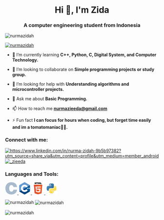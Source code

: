 <h1 align="center">Hi 👋, I'm Zida</h1>
<h3 align="center">A computer engineering student from Indonesia</h3>

<p align="left"> <img src="https://komarev.com/ghpvc/?username=nurmazidah&label=Profile%20views&color=0e75b6&style=flat" alt="nurmazidah" /> </p>

<p align="left"> <a href="https://github.com/ryo-ma/github-profile-trophy"><img src="https://github-profile-trophy.vercel.app/?username=nurmazidah" alt="nurmazidah" /></a> </p>

- 🌱 I’m currently learning **C++, Python, C, Digital System, and Computer Technology.**

- 👯 I’m looking to collaborate on **Simple programming projects or study group.**

- 🤝 I’m looking for help with **Understanding algorithms and microcontroller projects.**

- 💬 Ask me about **Basic Programming.**

- 📫 How to reach me **nurmazieeda@gmail.com**

- ⚡ Fun fact **I can focus for hours when coding, but forget time easily and im a tomatomaniac🧟‍♀️.**

<h3 align="left">Connect with me:</h3>
<p align="left">
<a href="https://linkedin.com/in/https://www.linkedin.com/in/nurma-zidah-9b5b97382?utm_source=share_via&utm_content=profile&utm_medium=member_android" target="blank"><img align="center" src="https://raw.githubusercontent.com/rahuldkjain/github-profile-readme-generator/master/src/images/icons/Social/linked-in-alt.svg" alt="https://www.linkedin.com/in/nurma-zidah-9b5b97382?utm_source=share_via&utm_content=profile&utm_medium=member_android" height="30" width="40" /></a>
<a href="https://instagram.com/_zieeda" target="blank"><img align="center" src="https://raw.githubusercontent.com/rahuldkjain/github-profile-readme-generator/master/src/images/icons/Social/instagram.svg" alt="_zieeda" height="30" width="40" /></a>
</p>

<h3 align="left">Languages and Tools:</h3>
<p align="left"> <a href="https://www.cprogramming.com/" target="_blank" rel="noreferrer"> <img src="https://raw.githubusercontent.com/devicons/devicon/master/icons/c/c-original.svg" alt="c" width="40" height="40"/> </a> <a href="https://www.w3schools.com/cpp/" target="_blank" rel="noreferrer"> <img src="https://raw.githubusercontent.com/devicons/devicon/master/icons/cplusplus/cplusplus-original.svg" alt="cplusplus" width="40" height="40"/> </a> <a href="https://www.w3.org/html/" target="_blank" rel="noreferrer"> <img src="https://raw.githubusercontent.com/devicons/devicon/master/icons/html5/html5-original-wordmark.svg" alt="html5" width="40" height="40"/> </a> <a href="https://www.python.org" target="_blank" rel="noreferrer"> <img src="https://raw.githubusercontent.com/devicons/devicon/master/icons/python/python-original.svg" alt="python" width="40" height="40"/> </a> </p>

<p><img align="left" src="https://github-readme-stats.vercel.app/api/top-langs?username=nurmazidah&show_icons=true&locale=en&layout=compact" alt="nurmazidah" /></p>

<p>&nbsp;<img align="center" src="https://github-readme-stats.vercel.app/api?username=nurmazidah&show_icons=true&locale=en" alt="nurmazidah" /></p>

<p><img align="center" src="https://github-readme-streak-stats.herokuapp.com/?user=nurmazidah&" alt="nurmazidah" /></p>
